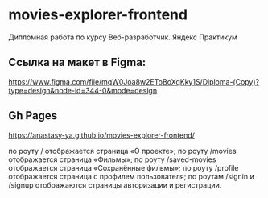 # movies-explorer-frontend
Дипломная работа по курсу Веб-разработчик. Яндекс Практикум


## Ссылка на макет в Figma:
https://www.figma.com/file/mqW0Joa8w2EToBoXqKky1S/Diploma-(Copy)?type=design&node-id=344-0&mode=design

## Gh Pages 
https://anastasy-ya.github.io/movies-explorer-frontend/



по роуту / отображается страница «О проекте»;
по роуту /movies отображается страница «Фильмы»;
по роуту /saved-movies отображается страница «Сохранённые фильмы»;
по роуту /profile отображается страница с профилем пользователя;
по роутам /signin и /signup отображаются страницы авторизации и регистрации.



